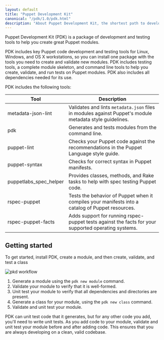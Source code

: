 ```yaml
---
layout: default
title: "Puppet Development Kit"
canonical: "/pdk/1.0/pdk.html"
description: "About Puppet Development Kit, the shortest path to developing better Puppet code."
---
```


[pdk_workflow]: pdk_workflow.png

Puppet Development Kit (PDK) is a package of development and testing tools to help you create great Puppet modules.

PDK includes key Puppet code development and testing tools for Linux, Windows, and OS X workstations, so you can install one package with the tools you need to create and validate new modules. PDK includes testing tools, a complete module skeleton, and command line tools to help you create, validate, and run tests on Puppet modules. PDK also includes all dependencies needed for its use.

PDK includes the following tools:

Tool   | Description
----------------|-------------------------
metadata-json-lint | Validates and lints `metadata.json` files in modules against  Puppet's module metadata style guidelines.
pdk | Generates and tests modules from the command line.
puppet-lint | Checks your Puppet code against the recommendations in the Puppet Language style guide.
puppet-syntax | Checks for correct syntax in Puppet manifests.
puppetlabs_spec_helper | Provides classes, methods, and Rake tasks to help with spec testing Puppet code.
rspec-puppet | Tests the behavior of Puppet when it compiles your manifests into a catalog of Puppet resources.
rspec-puppet-facts | Adds support for running rspec-puppet tests against the facts for your supported operating systems.

## Getting started

To get started, install PDK, create a module, and then create, validate, and test a class

![pkd workflow][pdk_workflow]

1. Generate a module using the `pdk new module` command.
1. Validate your module to verify that it is well-formed.
1. Unit test your module to verify that all dependencies and directories are present.
1. Generate a class for your module, using the `pdk new class` command.
1. Validate and unit test your module.

PDK can unit test code that it generates, but for any other code you add, you'll need to write unit tests. As you add code to your module, validate and unit test your module before and after adding code. This ensures that you are always developing on a clean, valid codebase.
